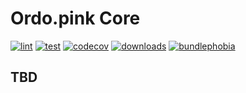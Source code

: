 # Ordo.pink Core

[![lint](https://github.com/ordo-pink/core/actions/workflows/lint.yml/badge.svg)](https://github.com/ordo-pink/core/actions/workflows/lint.yml)
[![test](https://github.com/ordo-pink/core/actions/workflows/test.yml/badge.svg)](https://github.com/ordo-pink/core/actions/workflows/test.yml)
[![codecov](https://img.shields.io/codecov/c/gh/ordo-pink/core)](https://app.codecov.io/gh/ordo-pink/core)
[![downloads](https://img.shields.io/npm/dt/@ordo-pink/core?style=flat)](https://www.npmjs.com/package/@ordo-pink/core)
[![bundlephobia](https://img.shields.io/bundlephobia/min/@ordo-pink/core?style=flat)](https://bundlephobia.com/package/@ordo-pink/core)

## TBD
